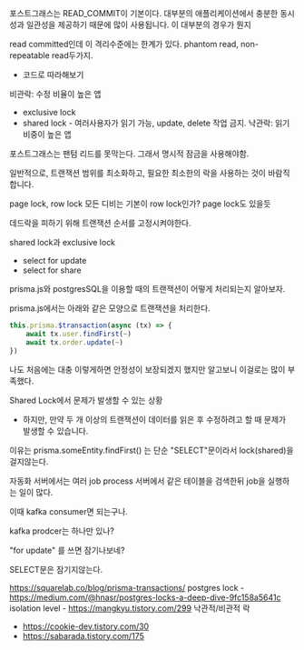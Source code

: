 포스트그래스는 READ_COMMIT이 기본이다. 대부분의 애플리케이션에서 충분한 동시성과 일관성을 제공하기 때문에 많이 사용됩니다.
이 대부분의 경우가 뭔지

read committed인데 이 격리수준에는 한계가 있다.
phantom read, non-repeatable read두가지.
- 코드로 따라해보기

비관락: 수정 비율이 높은 앱
- exclusive lock
- shared lock - 여러사용자가 읽기 가능, update, delete 작업 금지.
낙관락: 읽기 비중이 높은 앱

포스트그래스는 팬텀 리드를 못막는다. 그래서 명시적 잠금을 사용해야함.

 일반적으로, 트랜잭션 범위를 최소화하고, 필요한 최소한의 락을 사용하는 것이 바람직합니다.

page lock, row lock 모든 디비는 기본이 row lock인가? page lock도 있을듯

데드락을 피하기 위해 트랜잭션 순서를 고정시켜야한다.

shared lock과 exclusive lock
 - select for update
 - select for share

prisma.js와 postgresSQL을 이용할 때의 트랜잭션이 어떻게 처리되는지 알아보자.

prisma.js에서는 아래와 같은 모양으로 트랜잭션을 처리한다.
```ts
this.prisma.$transaction(async (tx) => {
    await tx.user.findFirst(~)
    await tx.order.update(~)
})
```

나도 처음에는 대충 이렇게하면 안정성이 보장되겠지 했지만 알고보니 이걸로는 많이 부족했다.

Shared Lock에서 문제가 발생할 수 있는 상황

- 하지만, 만약 두 개 이상의 트랜잭션이 데이터를 읽은 후 수정하려고 할 때 문제가 발생할 수 있습니다.

이유는
prisma.someEntity.findFirst() 는 단순 "SELECT"문이라서 lock(shared)을 걸지않는다.

자동화 서버에서는 여러 job process 서버에서 같은 테이블을 검색한뒤 job을 실행하는 일이 많다.

이때 kafka consumer면 되는구나.

kafka prodcer는 하나만 있나?


"for update" 를 쓰면 잠기나보네?

SELECT문은 잠기지않는다.



https://squarelab.co/blog/prisma-transactions/
postgres lock - https://medium.com/@hnasr/postgres-locks-a-deep-dive-9fc158a5641c
isolation level - https://mangkyu.tistory.com/299
낙관적/비관적 락 
- https://cookie-dev.tistory.com/30
- https://sabarada.tistory.com/175

